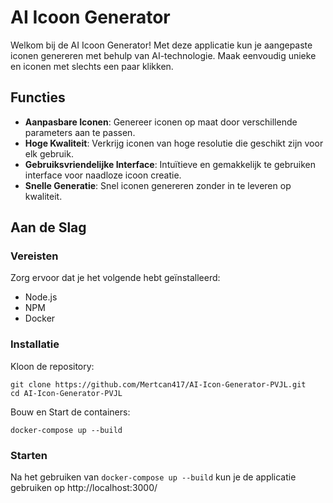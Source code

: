 # AI Icoon Generator

Welkom bij de AI Icoon Generator! Met deze applicatie kun je aangepaste iconen genereren met behulp van AI-technologie. Maak eenvoudig unieke en iconen met slechts een paar klikken.

## Functies

- **Aanpasbare Iconen**: Genereer iconen op maat door verschillende parameters aan te passen.
- **Hoge Kwaliteit**: Verkrijg iconen van hoge resolutie die geschikt zijn voor elk gebruik.
- **Gebruiksvriendelijke Interface**: Intuïtieve en gemakkelijk te gebruiken interface voor naadloze icoon creatie.
- **Snelle Generatie**: Snel iconen genereren zonder in te leveren op kwaliteit.

## Aan de Slag

### Vereisten

Zorg ervoor dat je het volgende hebt geïnstalleerd:

- Node.js
- NPM
- Docker

### Installatie

Kloon de repository:
```
git clone https://github.com/Mertcan417/AI-Icon-Generator-PVJL.git
cd AI-Icon-Generator-PVJL
```

Bouw en Start de containers:

```
docker-compose up --build
```
### Starten
Na het gebruiken van ```docker-compose up --build``` kun je de applicatie gebruiken op http://localhost:3000/
